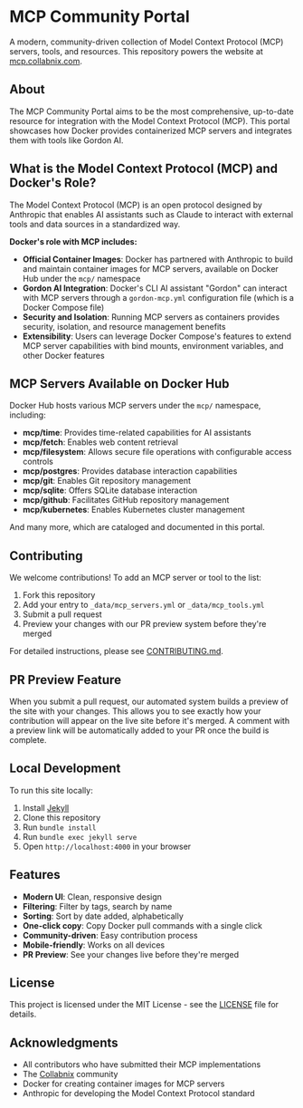 # MCP Community Portal

A modern, community-driven collection of Model Context Protocol (MCP) servers, tools, and resources. This repository powers the website at [mcp.collabnix.com](https://mcp.collabnix.com).

## About

The MCP Community Portal aims to be the most comprehensive, up-to-date resource for integration with the Model Context Protocol (MCP). This portal showcases how Docker provides containerized MCP servers and integrates them with tools like Gordon AI.

## What is the Model Context Protocol (MCP) and Docker's Role?

The Model Context Protocol (MCP) is an open protocol designed by Anthropic that enables AI assistants such as Claude to interact with external tools and data sources in a standardized way.

**Docker's role with MCP includes:**

- **Official Container Images**: Docker has partnered with Anthropic to build and maintain container images for MCP servers, available on Docker Hub under the `mcp/` namespace
- **Gordon AI Integration**: Docker's CLI AI assistant "Gordon" can interact with MCP servers through a `gordon-mcp.yml` configuration file (which is a Docker Compose file)
- **Security and Isolation**: Running MCP servers as containers provides security, isolation, and resource management benefits
- **Extensibility**: Users can leverage Docker Compose's features to extend MCP server capabilities with bind mounts, environment variables, and other Docker features

## MCP Servers Available on Docker Hub

Docker Hub hosts various MCP servers under the `mcp/` namespace, including:

- **mcp/time**: Provides time-related capabilities for AI assistants
- **mcp/fetch**: Enables web content retrieval
- **mcp/filesystem**: Allows secure file operations with configurable access controls
- **mcp/postgres**: Provides database interaction capabilities
- **mcp/git**: Enables Git repository management
- **mcp/sqlite**: Offers SQLite database interaction
- **mcp/github**: Facilitates GitHub repository management
- **mcp/kubernetes**: Enables Kubernetes cluster management

And many more, which are cataloged and documented in this portal.

## Contributing

We welcome contributions! To add an MCP server or tool to the list:

1. Fork this repository
2. Add your entry to `_data/mcp_servers.yml` or `_data/mcp_tools.yml`
3. Submit a pull request
4. Preview your changes with our PR preview system before they're merged

For detailed instructions, please see [CONTRIBUTING.md](CONTRIBUTING.md).

## PR Preview Feature

When you submit a pull request, our automated system builds a preview of the site with your changes. This allows you to see exactly how your contribution will appear on the live site before it's merged. A comment with a preview link will be automatically added to your PR once the build is complete.

## Local Development

To run this site locally:

1. Install [Jekyll](https://jekyllrb.com/docs/installation/)
2. Clone this repository
3. Run `bundle install`
4. Run `bundle exec jekyll serve`
5. Open `http://localhost:4000` in your browser

## Features

- **Modern UI**: Clean, responsive design
- **Filtering**: Filter by tags, search by name
- **Sorting**: Sort by date added, alphabetically
- **One-click copy**: Copy Docker pull commands with a single click
- **Community-driven**: Easy contribution process
- **Mobile-friendly**: Works on all devices
- **PR Preview**: See your changes live before they're merged

## License

This project is licensed under the MIT License - see the [LICENSE](LICENSE) file for details.

## Acknowledgments

- All contributors who have submitted their MCP implementations
- The [Collabnix](https://collabnix.com) community
- Docker for creating container images for MCP servers
- Anthropic for developing the Model Context Protocol standard
